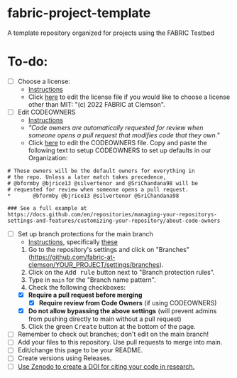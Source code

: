 # fabric-project-template
A template repository organized for projects using the FABRIC Testbed

# To-do:
- [ ] Choose a license:
  - [Instructions](https://docs.github.com/en/communities/setting-up-your-project-for-healthy-contributions/adding-a-license-to-a-repository)
  - Click [here](./LICENSE) to edit the license file if you would like to choose a license other than MIT: "(c) 2022 FABRIC at Clemson".
- [ ] Edit CODEOWNERS
  - [Instructions](https://docs.github.com/en/repositories/managing-your-repositorys-settings-and-features/customizing-your-repository/about-code-owners)
  - *"Code owners are automatically requested for review when someone opens a pull request that modifies code that they own."*
  - Click [here](./CODEOWNERS) to edit the CODEOWNERS file. Copy and paste the following text to setup CODEOWNERS to set up defaults in our Organization:

```
# These owners will be the default owners for everything in
# the repo. Unless a later match takes precedence,
# @bformby @bjrice13 @silvertenor and @SriChandana98 will be
# requested for review when someone opens a pull request.
*       @bformby @bjrice13 @silvertenor @SriChandana98

### See a full example at https://docs.github.com/en/repositories/managing-your-repositorys-settings-and-features/customizing-your-repository/about-code-owners
```

- [ ] Set up branch protections for the main branch
  - [Instructions](https://docs.github.com/en/repositories/configuring-branches-and-merges-in-your-repository/defining-the-mergeability-of-pull-requests/about-protected-branches), specifically [these](https://docs.github.com/en/repositories/configuring-branches-and-merges-in-your-repository/defining-the-mergeability-of-pull-requests/managing-a-branch-protection-rule)
  1. Go to the repository's settings and click on "Branches" (https://github.com/fabric-at-clemson/YOUR_PROJECT/settings/branches).
  2. Click on the <kbd>Add rule</kbd> button next to "Branch protection rules".
  3. Type in `main` for the "Branch name pattern".
  4. Check the following checkboxes:
  - [x] **Require a pull request before merging**
    - [x] **Require review from Code Owners** (if using CODEOWNERS)
  - [x] **Do not allow bypassing the above settings** (will prevent admins from pushing directly to main without a pull request)
  5. Click the green <kbd>Create</kbd> button at the bottom of the page.
- [ ] Remember to check out branches; don't edit on the main branch!
- [ ] Add your files to this repository. Use pull requests to merge into main.
- [ ] Edit/change this page to be your README.
- [ ] Create versions using Releases.
- [ ] [Use Zenodo to create a DOI for citing your code in research.](https://docs.github.com/en/repositories/archiving-a-github-repository/referencing-and-citing-content)
